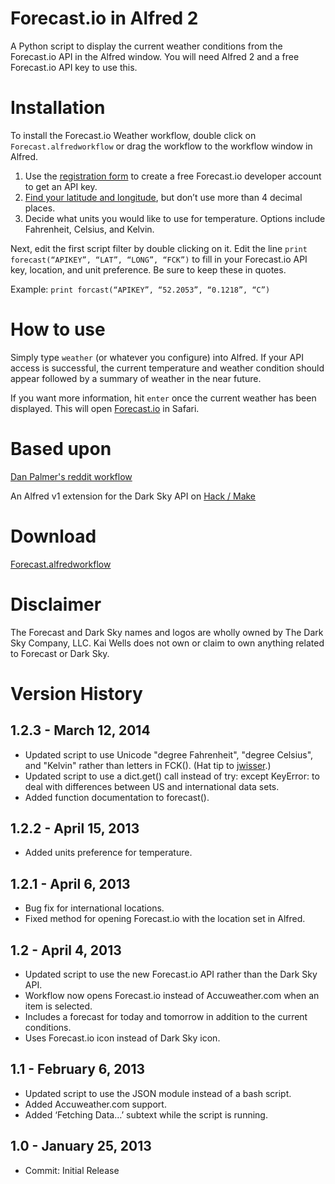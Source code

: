 Forecast.io in Alfred 2
=======================

A Python script to display the current weather conditions from the Forecast.io API in the Alfred window. You will need Alfred 2 and a free Forecast.io API key to use this.

# Installation

To install the Forecast.io Weather workflow, double click on ```Forecast.alfredworkflow``` or drag the workflow to the workflow window in Alfred.

1. Use the [registration form](https://developer.forecast.io/register) to create a free Forecast.io developer account to get an API key.
2. [Find your latitude and longitude](http://stevemorse.org/jcal/latlon.php), but don’t use more than 4 decimal places.
3. Decide what units you would like to use for temperature. Options include Fahrenheit, Celsius, and Kelvin.

Next, edit the first script filter by double clicking on it. Edit the line ```print forecast(“APIKEY”, “LAT”, “LONG”, “FCK”)``` to fill in your Forecast.io API key, location, and unit preference. Be sure to keep these in quotes.

Example: ```print forcast(“APIKEY”, “52.2053”, “0.1218”, “C”)```

# How to use

Simply type ```weather``` (or whatever you configure) into Alfred. If your API access is successful, the current temperature and weather condition should appear followed by a summary of weather in the near future.

If you want more information, hit ```enter``` once the current weather has been displayed. This will open [Forecast.io](http://forecast.io) in Safari.

# Based upon

[Dan Palmer's reddit workflow](http://danpalmer.me/blog/articles/2013-01-12-reddit-workflow-for-alfred-20.html)

An Alfred v1 extension for the Dark Sky API on [Hack / Make](http://hackmake.org/2012/11/dark-sky-alfred-extension)

# Download

[Forecast.alfredworkflow](https://github.com/quells/darksky-weather-alfred2/blob/master/Forecast.alfredworkflow?raw=true)

# Disclaimer

The Forecast and Dark Sky names and logos are wholly owned by The Dark Sky Company, LLC. Kai Wells does not own or claim to own anything related to Forecast or Dark Sky.

# Version History

## 1.2.3 - March 12, 2014

- Updated script to use Unicode "degree Fahrenheit", "degree Celsius", and "Kelvin" rather than letters in FCK(). (Hat tip to [jwisser](https://github.com/jwisser/darksky-weather-alfred2).)
- Updated script to use a dict.get() call instead of try: except KeyError: to deal with differences between US and international data sets.
- Added function documentation to forecast().

## 1.2.2 - April 15, 2013

- Added units preference for temperature.

## 1.2.1 - April 6, 2013

- Bug fix for international locations.
- Fixed method for opening Forecast.io with the location set in Alfred.

## 1.2 - April 4, 2013

- Updated script to use the new Forecast.io API rather than the Dark Sky API.
- Workflow now opens Forecast.io instead of Accuweather.com when an item is selected.
- Includes a forecast for today and tomorrow in addition to the current conditions.
- Uses Forecast.io icon instead of Dark Sky icon.

## 1.1 - February 6, 2013

- Updated script to use the JSON module instead of a bash script.
- Added Accuweather.com support.
- Added ‘Fetching Data…’ subtext while the script is running.

## 1.0 - January 25, 2013

- Commit: Initial Release